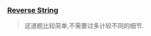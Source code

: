 ### [Reverse String](https://leetcode.com/problems/reverse-string/description/)
> 这道题比较简单,不需要过多计较不同的细节.